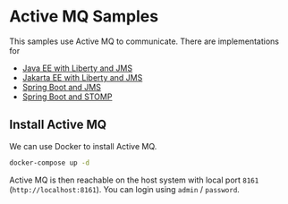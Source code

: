 # Active MQ Samples

This samples use Active MQ to communicate. There are implementations for

- [Java EE with Liberty and JMS](java-ee)
- [Jakarta EE with Liberty and JMS](jakarta-ee)
- [Spring Boot and JMS](spring-jms)
- [Spring Boot and STOMP](spring-stomp)

## Install Active MQ

We can use Docker to install Active MQ.

```bash
docker-compose up -d
```

Active MQ is then reachable on the host system with local port `8161` (`http://localhost:8161`).
You can login using `admin` / `password`.

